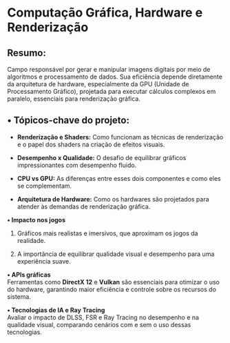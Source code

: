 # **Computação Gráfica, Hardware e Renderização**

## **Resumo:**  
Campo responsável por gerar e manipular imagens digitais por meio de algoritmos e processamento de dados. Sua eficiência depende diretamente da arquitetura de hardware, especialmente da GPU (Unidade de Processamento Gráfico), projetada para executar cálculos complexos em paralelo, essenciais para renderização gráfica.  

## **• Tópicos-chave do projeto:**  

- **Renderização e Shaders:** Como funcionam as técnicas de renderização e o papel dos shaders na criação de efeitos visuais.  

- **Desempenho x Qualidade:** O desafio de equilibrar gráficos impressionantes com desempenho fluido.  

- **CPU vs GPU:** As diferenças entre esses dois componentes e como eles se complementam.  

- **Arquitetura de Hardware:** Como os hardwares são projetados para atender às demandas de renderização gráfica.  

**• Impacto nos jogos**  

1. Gráficos mais realistas e imersivos, que aproximam os jogos da realidade.  

2. A importância de equilibrar qualidade visual e desempenho para uma experiência suave.  

**• APIs gráficas**  
Ferramentas como **DirectX 12** e **Vulkan** são essenciais para otimizar o uso do hardware, garantindo maior eficiência e controle sobre os recursos do sistema.

**• Tecnologias de IA e Ray Tracing**  
Avaliar o impacto de DLSS, FSR e Ray Tracing no desempenho e na qualidade visual, comparando cenários com e sem o uso dessas tecnologias.
